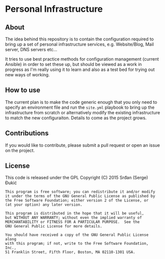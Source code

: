 # Personal Infrastructure

## About

The idea behind this repository is to contain the configuration required to bring up a set of personal infrastructure
services, e.g. Website/Blog, Mail server, DNS servers etc...

It tries to use best practice methods for configuration management (current Ansible) in order to set these up, but
should be viewed as a work in progress as I'm really using it to learn and also as a test bed for trying out new ways of
working.

## How to use
The current plan is to make the code generic enough that you only need to specify an environment file and run the
`site.yml` playbook to bring up the infrastructure from scratch or alternatively modify the existing infrastructure to
match the new configuraiton. Details to come as the project grows.

## Contributions
If you would like to contribute, please submit a pull request or open an issue on the project.

## License
This code is released under the GPL
    Copyright (C) 2015  Srđan (Serge) Đukić
    
    This program is free software; you can redistribute it and/or modify
    it under the terms of the GNU General Public License as published by
    the Free Software Foundation; either version 2 of the License, or
    (at your option) any later version.
    
    This program is distributed in the hope that it will be useful,
    but WITHOUT ANY WARRANTY; without even the implied warranty of
    MERCHANTABILITY or FITNESS FOR A PARTICULAR PURPOSE.  See the
    GNU General Public License for more details.
    
    You should have received a copy of the GNU General Public License along
    with this program; if not, write to the Free Software Foundation, Inc.,
    51 Franklin Street, Fifth Floor, Boston, MA 02110-1301 USA.
